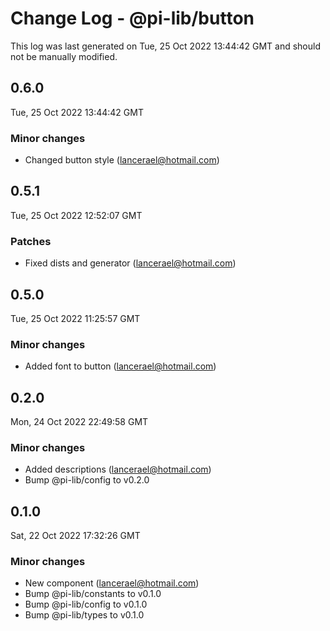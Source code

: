 # Change Log - @pi-lib/button

This log was last generated on Tue, 25 Oct 2022 13:44:42 GMT and should not be manually modified.

<!-- Start content -->

## 0.6.0

Tue, 25 Oct 2022 13:44:42 GMT

### Minor changes

- Changed button style (lancerael@hotmail.com)

## 0.5.1

Tue, 25 Oct 2022 12:52:07 GMT

### Patches

- Fixed dists and generator (lancerael@hotmail.com)

## 0.5.0

Tue, 25 Oct 2022 11:25:57 GMT

### Minor changes

- Added font to button (lancerael@hotmail.com)

## 0.2.0

Mon, 24 Oct 2022 22:49:58 GMT

### Minor changes

- Added descriptions (lancerael@hotmail.com)
- Bump @pi-lib/config to v0.2.0

## 0.1.0

Sat, 22 Oct 2022 17:32:26 GMT

### Minor changes

- New component (lancerael@hotmail.com)
- Bump @pi-lib/constants to v0.1.0
- Bump @pi-lib/config to v0.1.0
- Bump @pi-lib/types to v0.1.0
